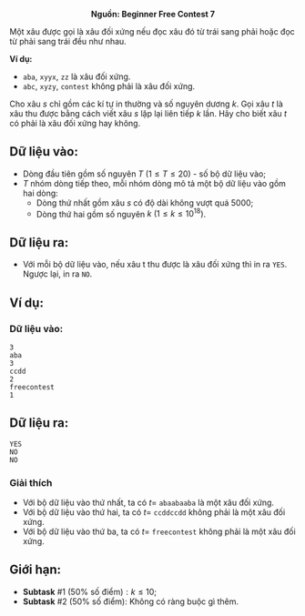 **<center>Nguồn: Beginner Free Contest 7</center>**

Một xâu được gọi là xâu đối xứng nếu đọc xâu đó từ trái sang phải hoặc đọc từ phải sang trái đều như nhau.

**Ví dụ:**
- `aba`, `xyyx`, `zz` là xâu đối xứng.
- `abc`, `xyzy`, `contest` không phải là xâu đối xứng.

Cho xâu $s$ chỉ gồm các kí tự in thường và số nguyên dương $k$. Gọi xâu $t$ là xâu thu được bằng cách viết xâu $s$ lặp lại liên tiếp $k$ lần. Hãy cho biết xâu $t$ có phải là xâu đối xứng hay không.

## Dữ liệu vào:
- Dòng đầu tiên gồm số nguyên $T\ (1 ≤ T ≤ 20)$ - số bộ dữ liệu vào;
- $T$ nhóm dòng tiếp theo, mỗi nhóm dòng mô tả một bộ dữ liệu vào gồm hai dòng:
    - Dòng thứ nhất gồm xâu $s$ có độ dài không vượt quá $5000$;
    - Dòng thứ hai gồm số nguyên $k\ (1 ≤ k ≤ 10^{18})$.

## Dữ liệu ra:
- Với mỗi bộ dữ liệu vào, nếu xâu t thu được là xâu đối xứng thì in ra `YES`. Ngược lại, in ra `NO`.

## Ví dụ:
### Dữ liệu vào:
```
3
aba
3
ccdd
2
freecontest
1
```

## Dữ liệu ra:
```
YES
NO
NO
```

### Giải thích
- Với bộ dữ liệu vào thứ nhất, ta có $t =$ `abaabaaba` là một xâu đối xứng.
- Với bộ dữ liệu vào thứ hai, ta có $t =$ `ccddccdd` không phải là một xâu đối xứng.
- Với bộ dữ liệu vào thứ ba, ta có $t =$ `freecontest` không phải là một xâu đối xứng.

## Giới hạn:
- **Subtask** $\#1$ $(50\%\text{ số điểm}): k ≤ 10$;
- **Subtask** $\#2$ $(50\%\text{ số điểm}):$ Không có ràng buộc gì thêm.
